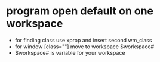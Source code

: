 # program open default on one workspace
- for finding class use xprop and insert second wm_class
- for window [class=""] move to workspace $workspace#
- $workspace# is variable for your workspace
